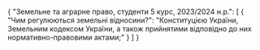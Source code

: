 {
    "Земельне та аграрне право, студенти 5  курс, 2023/2024 н.р.": [
        {
            "Чим регулюються земельні відносини?": "Конституцією України, Земельним кодексом України, а також прийнятими відповідно до них нормативно-правовими актами;"
        }
    ]
}
